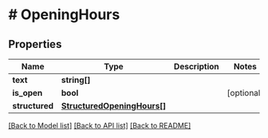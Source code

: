 # # OpeningHours

## Properties

Name | Type | Description | Notes
------------ | ------------- | ------------- | -------------
**text** | **string[]** |  |
**is_open** | **bool** |  | [optional]
**structured** | [**StructuredOpeningHours[]**](StructuredOpeningHours.md) |  |

[[Back to Model list]](../../README.md#models) [[Back to API list]](../../README.md#endpoints) [[Back to README]](../../README.md)
